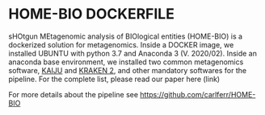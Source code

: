 # HOME-BIO DOCKERFILE

sHOtgun MEtagenomic analysis of BIOlogical entities (HOME-BIO) is a dockerized solution for metagenomics. Inside a DOCKER image, we installed UBUNTU with python 3.7 and Anaconda 3 (V. 2020/02).
Inside an anaconda base environment, we installed two common metagenomics software, [KAIJU](http://kaiju.binf.ku.dk/) and [KRAKEN 2](https://ccb.jhu.edu/software/kraken/), and other mandatory softwares for the pipeline. For the complete list, please read our paper here (link)

For more details about the pipeline see https://github.com/carlferr/HOME-BIO
